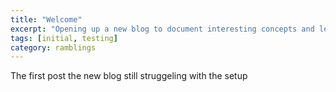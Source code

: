 ```yaml
---
title: "Welcome"
excerpt: "Opening up a new blog to document interesting concepts and lessons learned"
tags: [initial, testing]
category: ramblings
---
```

The first post the new blog still struggeling with the setup

